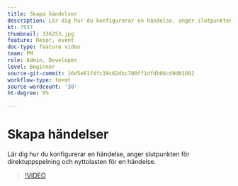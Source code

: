 ```yaml
---
title: Skapa händelser
description: Lär dig hur du konfigurerar en händelse, anger slutpunkten för direktuppspelning och nyttolasten för en händelse.
kt: 7537
thumbnail: 336253.jpg
feature: Resor, event
doc-type: feature video
team: PM
role: Admin, Developer
level: Beginner
source-git-commit: 16d5e81f4fc19c62dbc700ff1dfdb06cd9d01662
workflow-type: tm+mt
source-wordcount: '38'
ht-degree: 0%

---
```



# Skapa händelser

Lär dig hur du konfigurerar en händelse, anger slutpunkten för direktuppspelning och nyttolasten för en händelse.

>[!VIDEO](https://video.tv.adobe.com/v/336253?quality=12)
